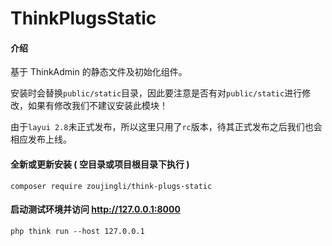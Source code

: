 # ThinkPlugsStatic

#### 介绍

基于 ThinkAdmin 的静态文件及初始化组件。

安装时会替换`public/static`目录，因此要注意是否有对`public/static`进行修改，如果有修改我们不建议安装此模块！

由于`layui 2.8`未正式发布，所以这里只用了`rc`版本，待其正式发布之后我们也会相应发布上线。

#### 全新或更新安装 ( 空目录或项目根目录下执行 )

```shell
composer require zoujingli/think-plugs-static
```

#### 启动测试环境并访问 http://127.0.0.1:8000

```shell
php think run --host 127.0.0.1
```